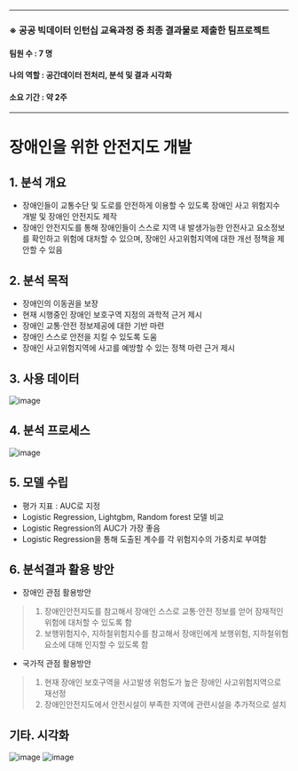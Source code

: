 ***
### ※ 공공 빅데이터 인턴십 교육과정 중 최종 결과물로 제출한 팀프로젝트
#### 팀원 수 : 7 명
#### 나의 역할 : 공간데이터 전처리, 분석 및 결과 시각화
#### 소요 기간 : 약 2주
***

# 장애인을 위한 안전지도 개발

## 1. 분석 개요
* 장애인들이 교통수단 및 도로를 안전하게 이용할 수 있도록 장애인 사고 위험지수 개발 및 장애인 안전지도 제작
* 장애인 안전지도를 통해 장애인들이 스스로 지역 내 발생가능한 안전사고 요소정보를 확인하고 위험에 대처할 수 있으며, 장애인 사고위험지역에 대한 개선 정책을 제안할 수 있음

## 2. 분석 목적
* 장애인의 이동권을 보장
* 현재 시행중인 장애인 보호구역 지정의 과학적 근거 제시
* 장애인 교통·안전 정보제공에 대한 기반 마련
* 장애인 스스로 안전을 지킬 수 있도록 도움
* 장애인 사고위험지역에 사고를 예방할 수 있는 정책 마련 근거 제시

## 3. 사용 데이터
![image](https://user-images.githubusercontent.com/46258393/109458778-d9101d00-7aa0-11eb-8e75-ece040c269ee.png)

## 4. 분석 프로세스
![image](https://user-images.githubusercontent.com/46258393/109458922-1aa0c800-7aa1-11eb-885a-defcee59276b.png)

## 5. 모델 수립
* 평가 지표 : AUC로 지정
* Logistic Regression, Lightgbm, Random forest 모델 비교
* Logistic Regression의 AUC가 가장 좋음
* Logistic Regression을 통해 도출된 계수를 각 위험지수의 가중치로 부여함

## 6. 분석결과 활용 방안
* 장애인 관점 활용방안
>1. 장애인안전지도를 참고해서 장애인 스스로 교통·안전 정보를 얻어 잠재적인 위험에 대처할 수 있도록 함
>2. 보행위험지수, 지하철위험지수를 참고해서 장애인에게 보행위험, 지하철위험 요소에 대해 인지할 수 있도록 함
	
* 국가적 관점 활용방안
>1. 현재 장애인 보호구역을 사고발생 위험도가 높은 장애인 사고위험지역으로 재선정
>2. 장애인안전지도에서 안전시설이 부족한 지역에 관련시설을 추가적으로 설치


## 기타. 시각화
![image](https://user-images.githubusercontent.com/46258393/109459346-f4c7f300-7aa1-11eb-8b95-7ea0d241bafb.png)
![image](https://user-images.githubusercontent.com/46258393/109459377-00b3b500-7aa2-11eb-925b-7b13146b7507.png)
